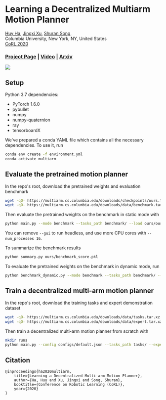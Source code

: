 # Learning a Decentralized Multiarm Motion Planner

[Huy Ha](https://www.haquochuy.com),
[Jingxi Xu](https://jxu.ai/),
[Shuran Song](https://www.cs.columbia.edu/~shurans/),
<br>
Columbia University, New York, NY, United States<br>
[CoRL 2020](https://www.robot-learning.org/)

### [Project Page](https://multiarm.cs.columbia.edu/) | [Video](https://youtu.be/AT1-YeuJjuM) | [Arxiv](#) 

![](assets/teaser.gif)

## Setup

Python 3.7 dependencies:
 - PyTorch 1.6.0
 - pybullet
 - numpy
 - numpy-quaternion
 - ray
 - tensorboardX

We've prepared a conda YAML file which contains all the necessary dependencies. To use it, run

```sh
conda env create -f environment.yml
conda activate multiarm
```

## Evaluate the pretrained motion planner

In the repo's root, download the pretrained weights and evaluation benchmark
```sh
wget -qO- https://multiarm.cs.columbia.edu/downloads/checkpoints/ours.tar.xz | tar xvfJ -
wget -qO- https://multiarm.cs.columbia.edu/downloads/data/benchmark.tar.xz | tar xvfJ -
```
Then evaluate the pretrained weights on the benchmark in static mode with
```sh
python main.py --mode benchmark --tasks_path benchmark/ --load ours/ours.pth --num_processes 1 --gui
```
You can remove `--gui` to run headless, and use more CPU cores with `--num_processes 16`.

To summarize the benchmark results
```sh
python summary.py ours/benchmark_score.pkl
```
To evaluate the pretrained weights on the benchmark in dynamic mode, run 
```sh
python benchmark_dynamic.py --mode benchmark --tasks_path benchmark/ --load ours/ours.pth --num_processes 1 --gui
```

## Train a decentralized multi-arm motion planner

In the repo's root, download the training tasks and expert demonstration dataset

```sh
wget -qO- https://multiarm.cs.columbia.edu/downloads/data/tasks.tar.xz | tar xvfJ -
wget -qO- https://multiarm.cs.columbia.edu/downloads/data/expert.tar.xz | tar xvfJ -
```
Then train a decentralized multi-arm motion planner from scratch with 
```sh
mkdir runs
python main.py --config configs/default.json --tasks_path tasks/ --expert_waypoints expert/ --num_processes 16 --name multiarm_motion_planner
```

## Citation

```
@inproceedings{ha2020multiarm,
	title={Learning a Decentralized Multi-arm Motion Planner},
	author={Ha, Huy and Xu, Jingxi and Song, Shuran},
	booktitle={Conference on Robotic Learning (CoRL)},
	year={2020}
}
```